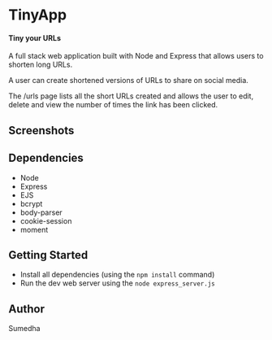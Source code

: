 # TinyApp  
####  Tiny your URLs

A full stack web application built with Node and Express that allows users to shorten long URLs.

A user can create shortened versions of URLs to share on social media. 

The /urls page lists all the short URLs created and allows the user to edit, delete and view the number of times the link has been clicked.


## Screenshots



## Dependencies
- Node
- Express
- EJS
- bcrypt
- body-parser
- cookie-session
- moment

## Getting Started
- Install all dependencies (using the `npm install` command)
- Run the dev web server using the `node express_server.js`


##  Author
Sumedha 
